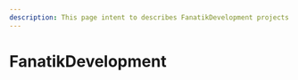 ```yaml
---
description: This page intent to describes FanatikDevelopment projects
---
```


# FanatikDevelopment

